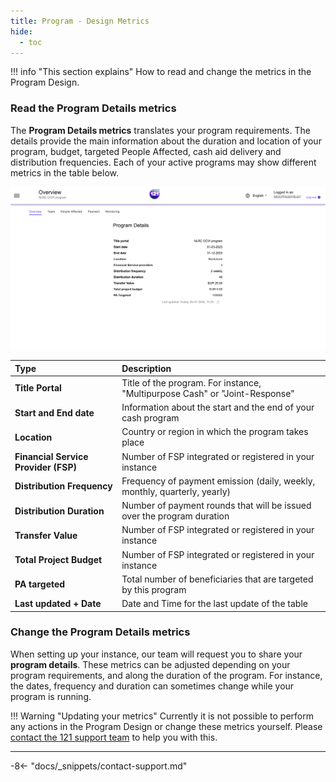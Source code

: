 ```yaml
---
title: Program - Design Metrics
hide:
  - toc
---
```


!!! info "This section explains"
How to read and change the metrics in the Program Design.

### Read the Program Details metrics

The **Program Details metrics** translates your program requirements. The details provide the main information about the duration and location of your program, budget, targeted People Affected, cash aid delivery and distribution frequencies. Each of your active programs may show different metrics in the table below.

![Program Details](https://raw.githubusercontent.com/global-121/121-platform/main/e2e/tests/__screenshots__/UserManualScreenshots/userManualScreenshots.spec.ts/ProgramDetails.png)

| Type                                 | Description                                                                 |
| :----------------------------------- | :-------------------------------------------------------------------------- |
| **Title Portal**                     | Title of the program. For instance, "Multipurpose Cash" or "Joint-Response" |
| **Start and End date**               | Information about the start and the end of your cash program                |
| **Location**                         | Country or region in which the program takes place​                         |
| **Financial Service Provider (FSP)** | Number of FSP integrated or registered in your instance                     |
| **Distribution Frequency**           | Frequency of payment emission (daily, weekly, monthly, quarterly, yearly)   |
| **Distribution Duration**            | Number of payment rounds that will be issued over the program duration      |
| **Transfer Value**                   | Number of FSP integrated or registered in your instance                     |
| **Total Project Budget**             | Number of FSP integrated or registered in your instance                     |
| **PA targeted**                      | Total number of beneficiaries that are targeted by this program             |
| **Last updated + Date**              | Date and Time for the last update of the table                              |

### Change the Program Details metrics

When setting up your instance, our team will request you to share your **program details**. These metrics can be adjusted depending on your program requirements, and along the duration of the program. For instance, the dates, frequency and duration can sometimes change while your program is running.

!!! Warning "Updating your metrics"
Currently it is not possible to perform any actions in the Program Design or change these metrics yourself. Please [contact the 121 support team](mailto:support@121.global) to help you with this.

---

-8<- "docs/\_snippets/contact-support.md"
